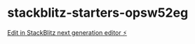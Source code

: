 # stackblitz-starters-opsw52eg

[Edit in StackBlitz next generation editor ⚡️](https://stackblitz.com/~/github.com/GrillFisk/stackblitz-starters-opsw52eg)